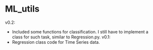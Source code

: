 # ML_utils
v0.2:
* Included some functions for classification. I still have to implement a class for such task, similar to Regression.py.
v0.1:
* Regression class code for Time Series data.
